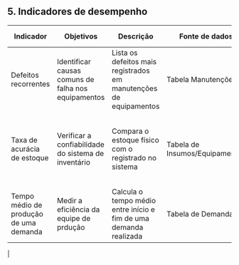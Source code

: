 ## 5. Indicadores de desempenho

| **Indicador** | **Objetivos** | **Descrição** | **Fonte de dados** | **Fórmula de cálculo** |
| ---           | ---           | ---           | ---             | ---             |
| Defeitos recorrentes | Identificar causas comuns de falha nos equipamentos |Lista os defeitos mais registrados em manutenções de equipamentos | Tabela Manutenções | GROUP BY defeito ORDER BY COUNT(*) DESC LIMIT 10 |
| Taxa de acurácia de estoque | Verificar a confiabilidade do sistema de inventário| Compara o estoque físico com o registrado no sistema | Tabela de Insumos/Equipamentos | (nº de itens com estoque correto / total de itens verificados) × 100 |
| Tempo médio de produção de uma demanda | Medir a eficiência da equipe de prdução | Calcula o tempo médio entre início e fim de uma demanda realizada | Tabela de Demanda | Soma dos tempos de demandas / nº de demandas realizadas
 |


